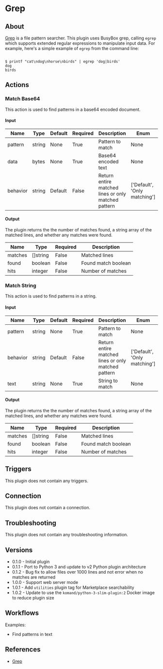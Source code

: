 
# Grep

## About

[Grep](https://www.gnu.org/software/grep/) is a file pattern searcher. This plugin uses BusyBox grep, calling `egrep` which supports extended regular expressions to manipulate input data.
For example, here's a simple example of `egrep` from the command line:

```

$ printf "cat\ndog\nhorse\nbirds" | egrep 'dog|birds'
dog
birds

```

## Actions

### Match Base64

This action is used to find patterns in a base64 encoded document.

#### Input

|Name|Type|Default|Required|Description|Enum|
|----|----|-------|--------|-----------|----|
|pattern|string|None|True|Pattern to match|None|
|data|bytes|None|True|Base64 encoded text|None|
|behavior|string|Default|False|Return entire matched lines or only matched pattern|['Default', 'Only matching']|

#### Output

The plugin returns the the number of matches found, a string array of the matched lines, and whether any matches were found.

|Name|Type|Required|Description|
|----|----|--------|-----------|
|matches|[]string|False|Matched lines|
|found|boolean|False|Found match boolean|
|hits|integer|False|Number of matches|

### Match String

This action is used to find patterns in a string.

#### Input

|Name|Type|Default|Required|Description|Enum|
|----|----|-------|--------|-----------|----|
|pattern|string|None|True|Pattern to match|None|
|behavior|string|Default|False|Return entire matched lines or only matched pattern|['Default', 'Only matching']|
|text|string|None|True|String to match|None|

#### Output

The plugin returns the the number of matches found, a string array of the matched lines, and whether any matches were found.

|Name|Type|Required|Description|
|----|----|--------|-----------|
|matches|[]string|False|Matched lines|
|found|boolean|False|Found match boolean|
|hits|integer|False|Number of matches|

## Triggers

This plugin does not contain any triggers.

## Connection

This plugin does not contain a connection.

## Troubleshooting

This plugin does not contain any troubleshooting information.

## Versions

* 0.1.0 - Initial plugin
* 0.1.1 - Port to Python 3 and update to v2 Python plugin architecture
* 0.1.2 - Bug fix to allow files over 1000 lines and not error when no matches are returned
* 1.0.0 - Support web server mode
* 1.0.1 - Add `utilities` plugin tag for Marketplace searchability
* 1.0.2 - Update to use the `komand/python-3-slim-plugin:2` Docker image to reduce plugin size

## Workflows

Examples:

* Find patterns in text

## References

* [Grep](https://www.gnu.org/software/grep/manual/grep.html)
